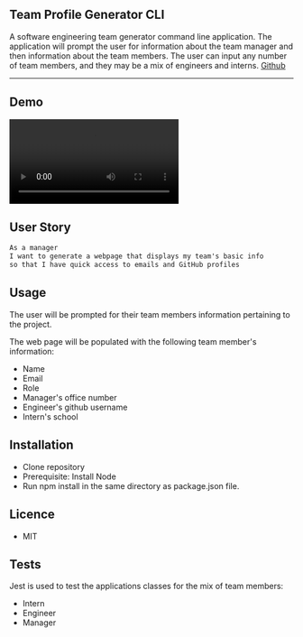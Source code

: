 ## Team Profile Generator CLI
A software engineering team generator command line application. The application will prompt the user for information about the team manager and then information about the team members. The user can input any number of team members, and they may be a mix of engineers and interns. 
[Github](https://github.com/MwansaMwango/team-generator-cli)

---
## Demo
![Demo Video](https://github.com/MwansaMwango/team-generator-cli/blob/master/demo_team-prof-generator.mp4?raw=true)

## User Story
```html
As a manager
I want to generate a webpage that displays my team's basic info
so that I have quick access to emails and GitHub profiles
```

## Usage
The user will be prompted for their team members information pertaining to the project. 

The web page will be populated with the following team member's information:

- Name
- Email 
- Role 
- Manager's office number
- Engineer's github username
- Intern's school

 
## Installation

* Clone repository
* Prerequisite: Install Node
* Run npm install in the same directory as package.json file.

## Licence
* MIT

## Tests
Jest is used to test the applications classes for the mix of team members:
* Intern
* Engineer
* Manager


